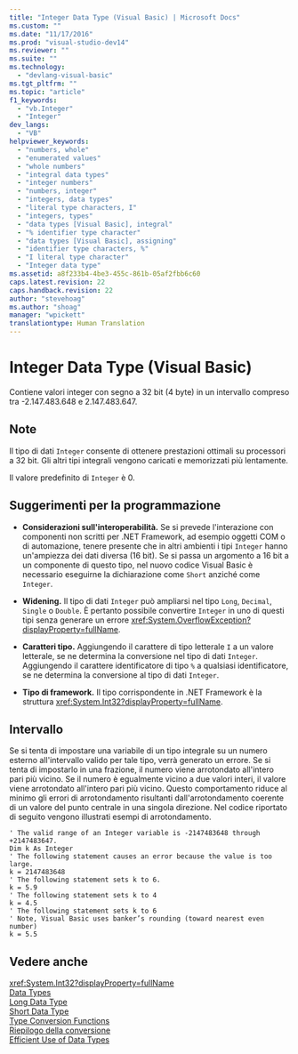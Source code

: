```yaml
---
title: "Integer Data Type (Visual Basic) | Microsoft Docs"
ms.custom: ""
ms.date: "11/17/2016"
ms.prod: "visual-studio-dev14"
ms.reviewer: ""
ms.suite: ""
ms.technology: 
  - "devlang-visual-basic"
ms.tgt_pltfrm: ""
ms.topic: "article"
f1_keywords: 
  - "vb.Integer"
  - "Integer"
dev_langs: 
  - "VB"
helpviewer_keywords: 
  - "numbers, whole"
  - "enumerated values"
  - "whole numbers"
  - "integral data types"
  - "integer numbers"
  - "numbers, integer"
  - "integers, data types"
  - "literal type characters, I"
  - "integers, types"
  - "data types [Visual Basic], integral"
  - "% identifier type character"
  - "data types [Visual Basic], assigning"
  - "identifier type characters, %"
  - "I literal type character"
  - "Integer data type"
ms.assetid: a8f233b4-4be3-455c-861b-05af2fbb6c60
caps.latest.revision: 22
caps.handback.revision: 22
author: "stevehoag"
ms.author: "shoag"
manager: "wpickett"
translationtype: Human Translation
---
```

# Integer Data Type (Visual Basic)
Contiene valori integer con segno a 32 bit \(4 byte\) in un intervallo compreso tra \-2.147.483.648 e 2.147.483.647.  
  
## Note  
 Il tipo di dati `Integer` consente di ottenere prestazioni ottimali su processori a 32 bit.  Gli altri tipi integrali vengono caricati e memorizzati più lentamente.  
  
 Il valore predefinito di `Integer` è 0.  
  
## Suggerimenti per la programmazione  
  
-   **Considerazioni sull'interoperabilità.** Se si prevede l'interazione con componenti non scritti per .NET Framework, ad esempio oggetti COM o di automazione, tenere presente che in altri ambienti i tipi `Integer` hanno un'ampiezza dei dati diversa \(16 bit\).  Se si passa un argomento a 16 bit a un componente di questo tipo, nel nuovo codice Visual Basic è necessario eseguirne la dichiarazione come `Short` anziché come `Integer`.  
  
-   **Widening.** Il tipo di dati `Integer` può ampliarsi nel tipo `Long`, `Decimal`, `Single` o `Double`.  È pertanto possibile convertire `Integer` in uno di questi tipi senza generare un errore <xref:System.OverflowException?displayProperty=fullName>.  
  
-   **Caratteri tipo.** Aggiungendo il carattere di tipo letterale `I` a un valore letterale, se ne determina la conversione nel tipo di dati `Integer`.  Aggiungendo il carattere identificatore di tipo `%` a qualsiasi identificatore, se ne determina la conversione al tipo di dati `Integer`.  
  
-   **Tipo di framework.** Il tipo corrispondente in .NET Framework è la struttura <xref:System.Int32?displayProperty=fullName>.  
  
## Intervallo  
 Se si tenta di impostare una variabile di un tipo integrale su un numero esterno all'intervallo valido per tale tipo, verrà generato un errore.  Se si tenta di impostarlo in una frazione, il numero viene arrotondato all'intero pari più vicino.  Se il numero è egualmente vicino a due valori interi, il valore viene arrotondato all'intero pari più vicino.  Questo comportamento riduce al minimo gli errori di arrotondamento risultanti dall'arrotondamento coerente di un valore del punto centrale in una singola direzione.  Nel codice riportato di seguito vengono illustrati esempi di arrotondamento.  
  
```  
' The valid range of an Integer variable is -2147483648 through +2147483647.  
Dim k As Integer  
' The following statement causes an error because the value is too large.  
k = 2147483648  
' The following statement sets k to 6.  
k = 5.9  
' The following statement sets k to 4  
k = 4.5  
' The following statement sets k to 6  
' Note, Visual Basic uses banker’s rounding (toward nearest even number)  
k = 5.5  
```  
  
## Vedere anche  
 <xref:System.Int32?displayProperty=fullName>   
 [Data Types](../../../visual-basic/language-reference/data-types/data-type-summary.md)   
 [Long Data Type](../../../visual-basic/language-reference/data-types/long-data-type.md)   
 [Short Data Type](../../../visual-basic/language-reference/data-types/short-data-type.md)   
 [Type Conversion Functions](../../../visual-basic/language-reference/functions/type-conversion-functions.md)   
 [Riepilogo della conversione](../../../visual-basic/language-reference/keywords/conversion-summary.md)   
 [Efficient Use of Data Types](../../../visual-basic/programming-guide/language-features/data-types/efficient-use-of-data-types.md)